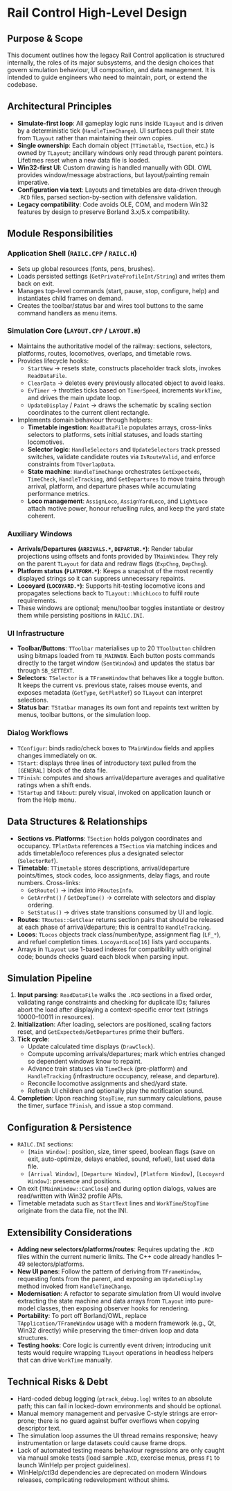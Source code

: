 # Rail Control High-Level Design

## Purpose & Scope
This document outlines how the legacy Rail Control application is structured internally, the roles of its major subsystems, and the design choices that govern simulation behaviour, UI composition, and data management. It is intended to guide engineers who need to maintain, port, or extend the codebase.

## Architectural Principles
- **Simulate-first loop**: All gameplay logic runs inside `TLayout` and is driven by a deterministic tick (`HandleTimeChange`). UI surfaces pull their state from `TLayout` rather than maintaining their own copies.
- **Single ownership**: Each domain object (`TTimetable`, `TSection`, etc.) is owned by `TLayout`; ancillary windows only read through parent pointers. Lifetimes reset when a new data file is loaded.
- **Win32-first UI**: Custom drawing is handled manually with GDI. OWL provides window/message abstractions, but layout/painting remain imperative.
- **Configuration via text**: Layouts and timetables are data-driven through `.RCD` files, parsed section-by-section with defensive validation.
- **Legacy compatibility**: Code avoids OLE, COM, and modern Win32 features by design to preserve Borland 3.x/5.x compatibility.

## Module Responsibilities
### Application Shell (`RAILC.CPP` / `RAILC.H`)
- Sets up global resources (fonts, pens, brushes).
- Loads persisted settings (`GetPrivateProfileInt/String`) and writes them back on exit.
- Manages top-level commands (start, pause, stop, configure, help) and instantiates child frames on demand.
- Creates the toolbar/status bar and wires tool buttons to the same command handlers as menu items.

### Simulation Core (`LAYOUT.CPP` / `LAYOUT.H`)
- Maintains the authoritative model of the railway: sections, selectors, platforms, routes, locomotives, overlaps, and timetable rows.
- Provides lifecycle hooks:
  - `StartNew` → resets state, constructs placeholder track slots, invokes `ReadDataFile`.
  - `ClearData` → deletes every previously allocated object to avoid leaks.
  - `EvTimer` → throttles ticks based on `TimerSpeed`, increments `WorkTime`, and drives the main update loop.
  - `UpdateDisplay` / `Paint` → draws the schematic by scaling section coordinates to the current client rectangle.
- Implements domain behaviour through helpers:
  - **Timetable ingestion**: `ReadDataFile` populates arrays, cross-links selectors to platforms, sets initial statuses, and loads starting locomotives.
  - **Selector logic**: `HandleSelectors` and `UpdateSelectors` track pressed switches, validate candidate routes via `IsRouteValid`, and enforce constraints from `TOverlapData`.
  - **State machine**: `HandleTimeChange` orchestrates `GetExpecteds`, `TimeCheck`, `HandleTracking`, and `GetDepartures` to move trains through arrival, platform, and departure phases while accumulating performance metrics.
  - **Loco management**: `AssignLoco`, `AssignYardLoco`, and `LightLoco` attach motive power, honour refuelling rules, and keep the yard state coherent.

### Auxiliary Windows
- **Arrivals/Departures (`ARRIVALS.*`, `DEPARTUR.*`)**: Render tabular projections using offsets and fonts provided by `TMainWindow`. They rely on the parent `TLayout` for data and redraw flags (`ExpChng`, `DepChng`).
- **Platform status (`PLATFORM.*`)**: Keeps a snapshot of the most recently displayed strings so it can suppress unnecessary repaints.
- **Locoyard (`LOCOYARD.*`)**: Supports hit-testing locomotive icons and propagates selections back to `TLayout::WhichLoco` to fulfil route requirements.
- These windows are optional; menu/toolbar toggles instantiate or destroy them while persisting positions in `RAILC.INI`.

### UI Infrastructure
- **Toolbar/Buttons**: `TToolbar` materialises up to 20 `TToolbutton` children using bitmaps loaded from `TB_MAINWIN`. Each button posts commands directly to the target window (`SentWindow`) and updates the status bar through `SB_SETTEXT`.
- **Selectors**: `TSelector` is a `TFrameWindow` that behaves like a toggle button. It keeps the current vs. previous state, raises mouse events, and exposes metadata (`GetType`, `GetPlatRef`) so `TLayout` can interpret selections.
- **Status bar**: `TStatbar` manages its own font and repaints text written by menus, toolbar buttons, or the simulation loop.

### Dialog Workflows
- `TConfigur`: binds radio/check boxes to `TMainWindow` fields and applies changes immediately on `OK`.
- `TStart`: displays three lines of introductory text pulled from the `[GENERAL]` block of the data file.
- `TFinish`: computes and shows arrival/departure averages and qualitative ratings when a shift ends.
- `TStartup` and `TAbout`: purely visual, invoked on application launch or from the Help menu.

## Data Structures & Relationships
- **Sections vs. Platforms**: `TSection` holds polygon coordinates and occupancy. `TPlatData` references a `TSection` via matching indices and adds timetable/loco references plus a designated selector (`SelectorRef`).
- **Timetable**: `TTimetable` stores descriptions, arrival/departure points/times, stock codes, loco assignments, delay flags, and route numbers. Cross-links:
  - `GetRoute()` → index into `PRoutesInfo`.
  - `GetArrPnt()` / `GetDepTime()` → correlate with selectors and display ordering.
  - `SetStatus()` → drives state transitions consumed by UI and logic.
- **Routes**: `TRoutes::GetClear` returns section pairs that should be released at each phase of arrival/departure; this is central to `HandleTracking`.
- **Locos**: `TLocos` objects track class/number/type, assignment flag (`LF_*`), and refuel completion times. `LocoyardLoco[16]` lists yard occupants.
- Arrays in `TLayout` use 1-based indexes for compatibility with original code; bounds checks guard each block when parsing input.

## Simulation Pipeline
1. **Input parsing**: `ReadDataFile` walks the `.RCD` sections in a fixed order, validating range constraints and checking for duplicate IDs; failures abort the load after displaying a context-specific error text (strings 10000–10011 in resources).
2. **Initialization**: After loading, selectors are positioned, scaling factors reset, and `GetExpecteds`/`GetDepartures` prime their buffers.
3. **Tick cycle**:
   - Update calculated time displays (`DrawClock`).
   - Compute upcoming arrivals/departures; mark which entries changed so dependent windows know to repaint.
   - Advance train statuses via `TimeCheck` (pre-platform) and `HandleTracking` (infrastructure occupancy, release, and departure).
   - Reconcile locomotive assignments and shed/yard state.
   - Refresh UI children and optionally play the notification sound.
4. **Completion**: Upon reaching `StopTime`, run summary calculations, pause the timer, surface `TFinish`, and issue a stop command.

## Configuration & Persistence
- `RAILC.INI` sections:
  - `[Main Window]`: position, size, timer speed, boolean flags (save on exit, auto-optimize, delays enabled, sound, refuel), last used data file.
  - `[Arrival Window]`, `[Departure Window]`, `[Platform Window]`, `[Locoyard Window]`: presence and positions.
- On exit (`TMainWindow::CanClose`) and during option dialogs, values are read/written with Win32 profile APIs.
- Timetable metadata such as `StartText` lines and `WorkTime`/`StopTime` originate from the data file, not the INI.

## Extensibility Considerations
- **Adding new selectors/platforms/routes**: Requires updating the `.RCD` files within the current numeric limits. The C++ code already handles 1–49 selectors/platforms.
- **New UI panes**: Follow the pattern of deriving from `TFrameWindow`, requesting fonts from the parent, and exposing an `UpdateDisplay` method invoked from `HandleTimeChange`.
- **Modernisation**: A refactor to separate simulation from UI would involve extracting the state machine and data arrays from `TLayout` into pure-model classes, then exposing observer hooks for rendering.
- **Portability**: To port off Borland/OWL, replace `TApplication/TFrameWindow` usage with a modern framework (e.g., Qt, Win32 directly) while preserving the timer-driven loop and data structures.
- **Testing hooks**: Core logic is currently event driven; introducing unit tests would require wrapping `TLayout` operations in headless helpers that can drive `WorkTime` manually.

## Technical Risks & Debt
- Hard-coded debug logging (`ptrack_debug.log`) writes to an absolute path; this can fail in locked-down environments and should be optional.
- Manual memory management and pervasive C-style strings are error-prone; there is no guard against buffer overflows when copying descriptor text.
- The simulation loop assumes the UI thread remains responsive; heavy instrumentation or large datasets could cause frame drops.
- Lack of automated testing means behaviour regressions are only caught via manual smoke tests (load sample `.RCD`, exercise menus, press `F1` to launch WinHelp per project guidelines).
- WinHelp/ctl3d dependencies are deprecated on modern Windows releases, complicating redevelopment without shims.
